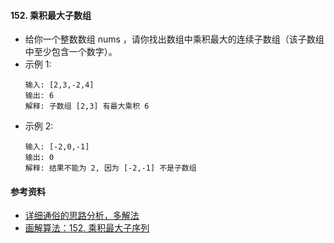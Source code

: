 #### 152. 乘积最大子数组
- 给你一个整数数组 nums ，请你找出数组中乘积最大的连续子数组（该子数组中至少包含一个数字）。
- 示例 1:
    ```
    输入: [2,3,-2,4]
    输出: 6
    解释: 子数组 [2,3] 有最大乘积 6
    ```
- 示例 2:
    ```
    输入: [-2,0,-1]
    输出: 0
    解释: 结果不能为 2, 因为 [-2,-1] 不是子数组
    ```

#### 参考资料
- [详细通俗的思路分析，多解法](https://leetcode-cn.com/problems/maximum-product-subarray/solution/xiang-xi-tong-su-de-si-lu-fen-xi-duo-jie-fa-by--36/)
- [画解算法：152. 乘积最大子序列](https://leetcode-cn.com/problems/maximum-product-subarray/solution/hua-jie-suan-fa-152-cheng-ji-zui-da-zi-xu-lie-by-g/)